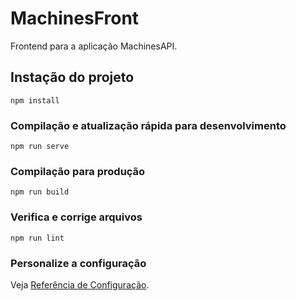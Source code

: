 # MachinesFront

Frontend para a aplicação MachinesAPI.

## Instação do projeto
```
npm install
```

### Compilação e atualização rápida para desenvolvimento
```
npm run serve
```

### Compilação para produção
```
npm run build
```

### Verifica e corrige arquivos
```
npm run lint
```

### Personalize a configuração
Veja [Referência de Configuração](https://cli.vuejs.org/config/).
